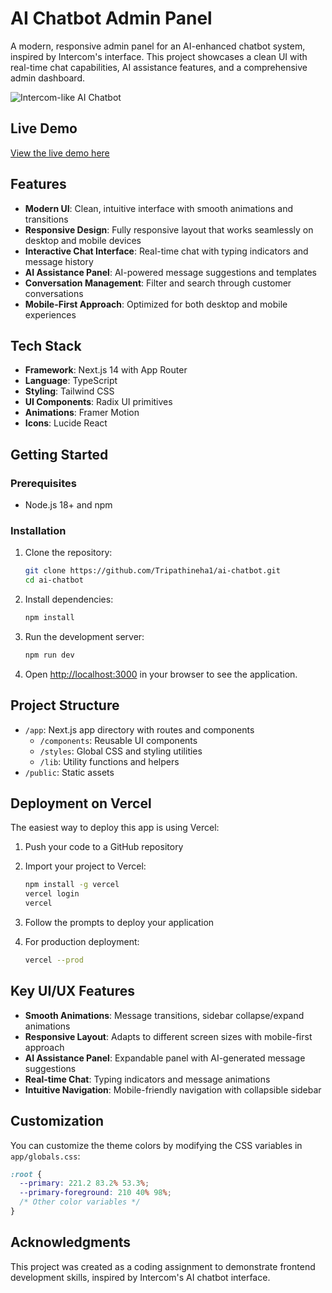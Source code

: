 # AI Chatbot Admin Panel

A modern, responsive admin panel for an AI-enhanced chatbot system, inspired by Intercom's interface. This project showcases a clean UI with real-time chat capabilities, AI assistance features, and a comprehensive admin dashboard.

![Intercom-like AI Chatbot](https://ai-chatbot-7wrk5geip-tripathineha1s-projects.vercel.app/screenshot.png) <!-- Screenshot of deployed application -->

## Live Demo

[View the live demo here](https://ai-chatbot-7wrk5geip-tripathineha1s-projects.vercel.app) <!-- Deployed on Vercel -->

## Features

- **Modern UI**: Clean, intuitive interface with smooth animations and transitions
- **Responsive Design**: Fully responsive layout that works seamlessly on desktop and mobile devices
- **Interactive Chat Interface**: Real-time chat with typing indicators and message history
- **AI Assistance Panel**: AI-powered message suggestions and templates
- **Conversation Management**: Filter and search through customer conversations
- **Mobile-First Approach**: Optimized for both desktop and mobile experiences

## Tech Stack

- **Framework**: Next.js 14 with App Router
- **Language**: TypeScript
- **Styling**: Tailwind CSS
- **UI Components**: Radix UI primitives
- **Animations**: Framer Motion
- **Icons**: Lucide React

## Getting Started

### Prerequisites

- Node.js 18+ and npm

### Installation

1. Clone the repository:
   ```bash
   git clone https://github.com/Tripathineha1/ai-chatbot.git
   cd ai-chatbot
   ```

2. Install dependencies:
   ```bash
   npm install
   ```

3. Run the development server:
   ```bash
   npm run dev
   ```

4. Open [http://localhost:3000](http://localhost:3000) in your browser to see the application.

## Project Structure

- `/app`: Next.js app directory with routes and components
  - `/components`: Reusable UI components
  - `/styles`: Global CSS and styling utilities
  - `/lib`: Utility functions and helpers
- `/public`: Static assets

## Deployment on Vercel

The easiest way to deploy this app is using Vercel:

1. Push your code to a GitHub repository

2. Import your project to Vercel:
   ```bash
   npm install -g vercel
   vercel login
   vercel
   ```

3. Follow the prompts to deploy your application

4. For production deployment:
   ```bash
   vercel --prod
   ```

## Key UI/UX Features

- **Smooth Animations**: Message transitions, sidebar collapse/expand animations
- **Responsive Layout**: Adapts to different screen sizes with mobile-first approach
- **AI Assistance Panel**: Expandable panel with AI-generated message suggestions
- **Real-time Chat**: Typing indicators and message animations
- **Intuitive Navigation**: Mobile-friendly navigation with collapsible sidebar

## Customization

You can customize the theme colors by modifying the CSS variables in `app/globals.css`:

```css
:root {
  --primary: 221.2 83.2% 53.3%;
  --primary-foreground: 210 40% 98%;
  /* Other color variables */
}
```

## Acknowledgments

This project was created as a coding assignment to demonstrate frontend development skills, inspired by Intercom's AI chatbot interface. 
